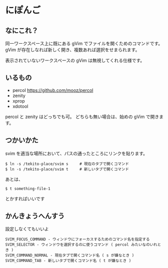 
にぽんご
========

なにこれ？
---------

同一ワークスペース上に既にある gVim でファイルを開くためのコマンドです。
gVim が存在しなれば新しく開き、複数あれば選択をせまられます。

表示されていないワークスペースの gVim は無視してくれる仕様です。


いるもの
--------

- percol https://github.com/mooz/percol
- zenity
- xprop
- xdotool

percol と zenity はどっちでも可。
どちらも無い場合は、始めの gVim で開きます。


つかいかた
----------

svim を適当な場所において、パスの通ったところにリンクを貼ります。

    $ ln -s /tekito-place/svim s     # 現在のタブで開くコマンド
    $ ln -s /tekito-place/svim t     # 新しいタブで開くコマンド

あとは、

    $ t something-file-1

とかすればいいです


かんきょうへんすう
------------------

設定しなくてもいいよ

    SVIM_FOCUS_COMMAND - ウィンドウにフォーカスするためのコマンド名を指定する
    SVIM_SELECTOR - ウィンドウを選択するのに使うコマンド ( percol みたいなのいれとき )
    SVIM_COMMAND_NORMAL - 現在タブで開くコマンド名 ( s が嫌なとき )
    SVIM_COMMAND_TAB - 新しいタブで開くコマンド名 ( t が嫌なとき )

